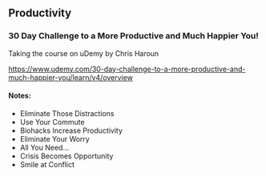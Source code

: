 ## Productivity

### 30 Day Challenge to a More Productive and Much Happier You! 
Taking the course on uDemy by Chris Haroun 

https://www.udemy.com/30-day-challenge-to-a-more-productive-and-much-happier-you/learn/v4/overview

#### Notes: 
- Eliminate Those Distractions
- Use Your Commute
- Biohacks Increase Productivity
- Eliminate Your Worry
- All You Need…
- Crisis Becomes Opportunity
- Smile at Conflict




